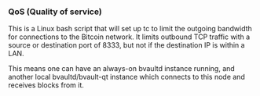 ### QoS (Quality of service) ###

This is a Linux bash script that will set up tc to limit the outgoing bandwidth for connections to the Bitcoin network. It limits outbound TCP traffic with a source or destination port of 8333, but not if the destination IP is within a LAN.

This means one can have an always-on bvaultd instance running, and another local bvaultd/bvault-qt instance which connects to this node and receives blocks from it.

